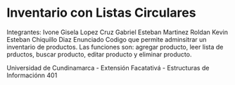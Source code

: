 # Inventario con Listas Circulares

Integrantes:
Ivone Gisela Lopez Cruz
Gabriel Esteban Martinez Roldan
Kevin Esteban Chiquillo Diaz
Enunciado
Codigo que permite adminsitrar un inventario de productos. Las funciones son: agregar producto, leer lista de prductos, buscar producto, editar producto y eliminar producto.

Universidad de Cundinamarca - Extensión Facatativá - Estructuras de Informaciónn 401
